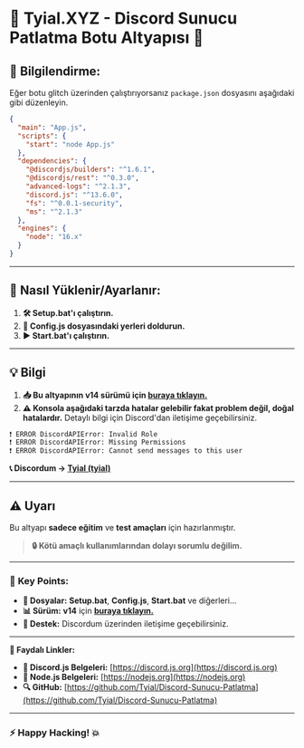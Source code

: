 # 🎉 **Tyial.XYZ - Discord Sunucu Patlatma Botu Altyapısı** 🚀

## 📢 Bilgilendirme:

Eğer botu glitch üzerinden çalıştırıyorsanız `package.json` dosyasını aşağıdaki gibi düzenleyin.

```json
{
  "main": "App.js",
  "scripts": {
    "start": "node App.js"
  },
  "dependencies": {
    "@discordjs/builders": "^1.6.1",
    "@discordjs/rest": "^0.3.0",
    "advanced-logs": "^2.1.3",
    "discord.js": "^13.6.0",
    "fs": "^0.0.1-security",
    "ms": "^2.1.3"
  },
  "engines": {
    "node": "16.x"
  }
}
```

---

## 🚀 **Nasıl Yüklenir/Ayarlanır:**

1. **🛠️ Setup.bat'ı çalıştırın.**
2. **📝 Config.js dosyasındaki yerleri doldurun.**
3. **▶️ Start.bat'ı çalıştırın.**

---

## 💡 **Bilgi**

1. **📥 Bu altyapının v14 sürümü için [buraya tıklayın.](https://github.com/tyial/discord-patlatma-botu-v14)**
2. **⚠️ Konsola aşağıdaki tarzda hatalar gelebilir fakat problem değil, doğal hatalardır.** Detaylı bilgi için Discord'dan iletişime geçebilirsiniz.

```bash
❗ ERROR DiscordAPIError: Invalid Role
❗ ERROR DiscordAPIError: Missing Permissions
❗ ERROR DiscordAPIError: Cannot send messages to this user
```

**📞 Discordum -> [Tyial (tyial)](https://discord.com/users/852868839691517972)**

---

## ⚠️ **Uyarı**

Bu altyapı **sadece eğitim** ve **test amaçları** için hazırlanmıştır.

> **🔒 Kötü amaçlı kullanımlarından dolayı sorumlu değilim.**

---

### 🌟 **Key Points**:

- **📂 Dosyalar:** **Setup.bat**, **Config.js**, **Start.bat** ve diğerleri...
- **📊 Sürüm:** **v14** için [**buraya tıklayın.**](https://github.com/tyial/discord-patlatma-botu-v14)
- **💬 Destek:** Discordum üzerinden iletişime geçebilirsiniz.

---

**🔗 Faydalı Linkler:**

- **📘 Discord.js Belgeleri:** [https://discord.js.org](https://discord.js.org)
- **📕 Node.js Belgeleri:** [https://nodejs.org](https://nodejs.org)
- **🔍 GitHub:** [https://github.com/Tyial/Discord-Sunucu-Patlatma](https://github.com/Tyial/Discord-Sunucu-Patlatma)

---

### **⚡ Happy Hacking! 💥**
